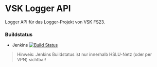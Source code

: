 # VSK Logger API

Logger API für das Logger-Projekt von VSK FS23.

### Buildstatus
* Jenkins [![Build Status](https://jenkins-vsk.el.eee.intern/jenkins/buildStatus/icon?job=g00-loggerinterface)](https://jenkins-vsk.el.eee.intern/jenkins/job/g00-loggerinterface/)

> Hinweis: Jenkins Buildstatus ist nur innerhalb HSLU-Netz (oder per VPN) sichtbar!